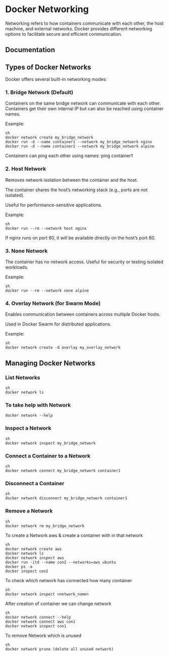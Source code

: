 
# Docker Networking

Networking refers to how containers communicate with each other, the host machine, and external networks. Docker provides different networking options to facilitate secure and efficient communication.






## Documentation

## Types of Docker Networks
Docker offers several built-in networking modes:

### 1. Bridge Network (Default)
Containers on the same bridge network can communicate with each other.
Containers get their own internal IP but can also be reached using container names.

Example:
```
sh
docker network create my_bridge_network
docker run -d --name container1 --network my_bridge_network nginx
docker run -d --name container2 --network my_bridge_network alpine
```

Containers can ping each other using names: ping container1


### 2. Host Network

Removes network isolation between the container and the host.

The container shares the host’s networking stack (e.g., ports are not isolated).

Useful for performance-sensitive applications.

Example:
```
sh
docker run --rm --network host nginx
```
If nginx runs on port 80, it will be available directly on the host’s port 80.

### 3. None Network

The container has no network access.
Useful for security or testing isolated workloads.

Example:
```
sh
docker run --rm --network none alpine
````

### 4. Overlay Network (for Swarm Mode)

Enables communication between containers across multiple Docker hosts.

Used in Docker Swarm for distributed applications.

Example:
```
sh
docker network create -d overlay my_overlay_network
```

## Managing Docker Networks

### List Networks
```
sh
docker network ls
```
### To take help with Network
```
docker network --help
```

### Inspect a Network
```
sh
docker network inspect my_bridge_network
```

### Connect a Container to a Network
```
sh
docker network connect my_bridge_network container1
```
### Disconnect a Container
```
sh
docker network disconnect my_bridge_network container1
```
### Remove a Network
```
sh
docker network rm my_bridge_network
```
To create a Network aws & create a container with in that network 
```
sh
docker network create aws 
docker network ls
docker network inspect aws
docker run -itd --name con2 --networks=aws ubuntu 
docker ps -a
docker inspect con2
```
To check which network has connected how many container 
```
sh
docker network inspect <network_name>
```
After creation of container we can change network
```
sh
docker network connect --help
docker network connect aws con1
docker network inspect con1 
```
To remove Network which is unused
```
sh
docker network prune (delete all unused network)
```
 





